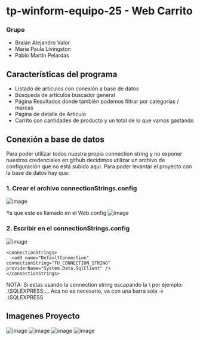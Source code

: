 # tp-winform-equipo-25 - Web Carrito

### Grupo
- Braian Alejandro Valor
- Maria Paula Livingston
- Pablo Martín Pelardas


## Características del programa
- Listado de artículos con conexión a base de datos
- Búsqueda de artículos buscador general
- Página Resultados donde también podemos filtrar por categorías / marcas
- Página de detalle de Artículo
- Carrito con cantidades de producto y un total de lo que vamos gastando

## Conexión a base de datos
Para poder utilizar todos nuestra propia connection string y no exponer nuestras credenciales en github decidimos utilizar un archivo de configuración que no está subido aqui.
Para poder levantar el proyecto con la base de datos hay que:

### 1. Crear el archivo connectionStrings.config
![image](https://github.com/pablopelardas/tp-winform-equipo-25/assets/31576799/0d669dd7-b734-41c1-b3ed-7ae55b3e360a)

Ya que este es llamado en el Web.config
![image](https://github.com/pablopelardas/tp-web-equipo-25/assets/31576799/d2ed1760-b59b-4cf3-b730-c72033b5da70)


### 2. Escribir en el connectionStrings.config 
![image](https://github.com/pablopelardas/tp-winform-equipo-25/assets/31576799/9830afeb-c3e3-4852-a1d1-40257bfe2b39)

```
<connectionStrings>
  <add name="DefaultConnection" connectionString="TU_CONNECTION_STRING" providerName="System.Data.SqlClient" />
</connectionStrings>
```

NOTA: Si estas usando la connection string escapando la \ por ejemplo: .\\SQLEXPRESS;... Aca no es necesario, va con una barra sola -> .\SQLEXPRESS

## Imagenes Proyecto
![image](https://github.com/pablopelardas/tp-web-equipo-25/assets/31576799/c2019ff2-76de-4e9c-a782-a514591af984)
![image](https://github.com/pablopelardas/tp-web-equipo-25/assets/31576799/13b5d091-6925-4e41-b094-a5fa1e2b8348)
![image](https://github.com/pablopelardas/tp-web-equipo-25/assets/31576799/ea94f527-441f-4bb5-b774-452c4e09c8ed)
![image](https://github.com/pablopelardas/tp-web-equipo-25/assets/31576799/aec50444-5010-4abe-85d8-dd031f7ae5b1)



